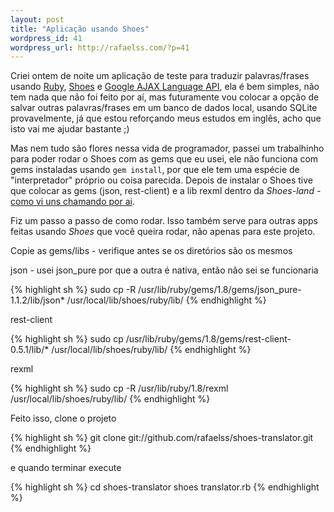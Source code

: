 ```yaml
--- 
layout: post
title: "Aplicação usando Shoes"
wordpress_id: 41
wordpress_url: http://rafaelss.com/?p=41
---
```

<p>
  Criei ontem de noite um aplicação de teste para traduzir palavras/frases usando <a href="http://www.ruby-lang.org/">Ruby</a>,
  <a href="http://code.whytheluckystiff.net/shoes/">Shoes</a> e <a href="http://code.google.com/apis/ajaxlanguage/">Google <span class="caps">AJAX</span> Language <span class="caps">API</span></a>, ela é bem simples, não tem nada que não foi feito por aí, mas futuramente vou colocar a opção de salvar outras palavras/frases em um banco de dados local, usando SQLite provavelmente, já que estou reforçando meus estudos em inglês, acho que isto vai me ajudar bastante ;)
</p>
<p>
  Mas nem tudo são flores nessa vida de programador, passei um trabalhinho para poder rodar o Shoes com as gems que eu usei, ele não funciona com gems instaladas usando <code>gem install</code>, por que ele tem uma espécie de "interpretador" próprio ou coisa parecida. Depois de instalar o Shoes tive que colocar as gems (json, rest-client) e a lib rexml dentro da <em>Shoes-land</em> - <a href="http://www.nabble.com/Shoes-require-td14568664.html#a14569377">como vi uns chamando por ai</a>.
</p>
<p>Fiz um passo a passo de como rodar. Isso também serve para outras apps feitas usando <em>Shoes</em> que você queira rodar, não apenas para este projeto.</p>
<p>Copie as gems/libs - verifique antes se os diretórios são os mesmos</p>
<p>json - usei json_pure por que a outra é nativa, então não sei se funcionaria</p>

{% highlight sh %}
sudo cp -R /usr/lib/ruby/gems/1.8/gems/json_pure-1.1.2/lib/json* /usr/local/lib/shoes/ruby/lib/
{% endhighlight %}

<p>rest-client</p>

{% highlight sh %}
sudo cp /usr/lib/ruby/gems/1.8/gems/rest-client-0.5.1/lib/* /usr/local/lib/shoes/ruby/lib/
{% endhighlight %}

<p>rexml</p>

{% highlight sh %}
sudo cp -R /usr/lib/ruby/1.8/rexml /usr/local/lib/shoes/ruby/lib/
{% endhighlight %}

<p>Feito isso, clone o projeto</p>

{% highlight sh %}
git clone git://github.com/rafaelss/shoes-translator.git
{% endhighlight %}

<p>e quando terminar execute</p>

{% highlight sh %}
cd shoes-translator
shoes translator.rb
{% endhighlight %}